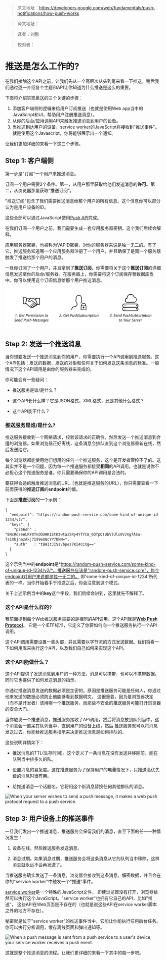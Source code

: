 >原文地址：https://developers.google.com/web/fundamentals/push-notifications/how-push-works

>译文地址：

>译者：刘鹏

>校对者：


# 推送是怎么工作的?

在我们接触这个API之前，让我们先从一个高层次从头到尾来看一下推送。稍后我们通过逐一介绍各个主题和API让你知道为什么推送是这么的重要。

下面将介绍实现推送的三个关键的步骤：

1. 添加客户端侧的逻辑来给用户订阅推送（也就是使用Web app当中的JavaScript和UI，帮助用户注册推送消息）。
2. 从你的后台/应用调用API来触发推送消息到用户的设备。
3. 当推送到达用户的设备，service worker的JavaScript将接收到"推送事件"。就是使用这个Javascript，你将能够展示出一个通知。

让我们更加详细的来看一下这三个步骤。

## Step 1: 客户端侧

第一步是"订阅"一个用户来推送消息。

订阅一个用户需要2个条件。第一，从用户那里获取给他们发送消息的**许可**。第二，从浏览器那里获取"推送订阅"。

"推送订阅"包含了我们需要推送消息给那个用户的所有信息。这个信息你可以部分认为是用户设备的ID。

这些全部可以通过JavaScript使用[Push API](https://developer.mozilla.org/en-US/docs/Web/API/Push_API)完成。

在我们订阅一个用户之前，我们需要生成一套应用服务器密钥。这个我们后续会解释。

应用服务器密钥，也被称为VAPID密钥，对你的服务器来说是独一无二的。有了它，推送服务知道哪一个应用服务器注册了一个用户，并且确保了是同一个服务器触发了推送给那个用户的消息。

一旦你订阅了一个用户，并且拿到了**推送订阅**，你需要将关于这个**推送订阅**的详细信息发送至你的后台/服务器。在服务器上，你需要将这个订阅保存至数据库当中。你可以使用这个订阅信息给那个用户推送消息。

![确保你发送了**推送订阅**到你的后端](./images/svgs/browser-to-server.svg)

## Step 2: 发送一个推送消息

当你想要发送一个推送消息到你的用户，你需要执行一个API调用到推送服务。这个API包括：发送的数据，发送的对象和任何关于如何发送这条消息的标准。一般情况下这个API调用是由你的服务器来完成的。

你可能会有一些疑问：

- 推送服务是谁/是什么？

- 这个API长什么样？它是JSON格式，XML格式，还是其他什么格式？

- 这个API能干什么？

### 推送服务是谁/是什么?

推送服务接收到一个网络请求，校验该请求的正确性，然后发送一个推送消息到合适的浏览器。如果浏览器正好离线，这条消息会排队直到这个浏览器重新在线，然后发送给它。

每个浏览器都能使用他们想用的任何一个推送服务，这个是开发者管控不了的。这其实并不是一个问题，因为每一个推送服务都接受**相同**的API调用。也就是说你不必担心这个推送服务是谁。你只需要确保你的API调用是合法的。

要获得合适的触发推送消息的URL（也就是推送服务的URL），你只需要查看一下前面获得的**推送订阅**的**endpoint**的值。

下面是**推送订阅**的一个示例：

	{
	  "endpoint": "https://random-push-service.com/some-kind-of-unique-id-1234/v2/",
	  "keys": {
	    "p256dh" :
	"BNcRdreALRFXTkOOUHK1EtK2wtaz5Ry4YfYCA_0QTpQtUbVlUls0VJXg7A8u-Ts1XbjhazAkj7I99e8QcYP7DkM=",
	    "auth"   : "tBHItJI5svbpez7KI4CCXg=="
	  }
	}
	
这个示例当中的**endpoint**是*https://random-push-service.com/some-kind-of-unique-id-1234/v2/*。推送服务应该是"random-push-service.com"，每个endpoint对用户来说都是独一无二的。
即'some-kind-of-unique-id-1234'所代表的一样。当你开始着手于推送之后，你会注意到这个模式。

关于上述示例当中的**key**这个字段，我们后续会讲到，这里就先不解释了。

### 这个API是什么样的?

我前面提到每个Web推送服务需要的是相同的API调用。这个API就是[**Web Push Protocol**](https://tools.ietf.org/html/draft-ietf-webpush-protocol)。
它是一个IETF标准，它定义了你要如何向一个推送服务执行一个API调用。

这个API调用需要设置一些头部，并且需要以字节流的方式发送数据。我们将看一下如何用库来执行这个API，以及我们自己如何来实现这个API。

### 这个API能做什么？ 

这个API提供了发送消息到用户的一种方法，消息可以携带，也可以不携带数据。同时它也提供了如何发送消息的指示。

你通过推送消息发送的数据必须是加密的。原因是推送服务可能是任何人，你通过他来发送的数据必须防止他能够看到数据明文。
这很重要，因为是浏览器决定（而不是开发者）该用哪一个推送服务，而那些不安全的推送服务可能打开浏览器的安全大门。

当你触发一个推送消息，推送服务接收了API调用，然后将消息放到队列当中。这个消息会一直呆在队列当中，直到用户的设备上线，然后
推送服务就可以将消息发送过去。你能给推送服务指示来决定推送消息是如何排队的。

这些说明详情如下：

- 推送消息的TTL(生存时间)。这个定义了一条消息在没有发送并移除前，能在队列当中排多久的队。

- 设置消息的紧急度。这在推送服务为了保持用户的电量情况下，只推送高优先级的消息时很有用。

- 给推送消息一个话题名，它将用这个新消息替换任何其他排队的消息。

![When your server wishes to send a push message, it makes a web push protocol request to a
push service.](./images/svgs/server-to-push-service.svg)

## Step 3: 用户设备上的推送事件

一旦我们发出一个推送消息，推送服务会保留我们的消息，直至下面的任一一种情况发生：

1. 设备在线，然后推送服务发送消息。

2. 消息过期。如果消息过期，推送服务会将这条消息从它的队列当中移除，这样消息就永远不会再发送了。

当推送服务确实发送了一条消息，浏览器会接收到这条消息，解密数据，并且会在你的"service worker"中触发一个"推送"事件。

[service worker](https://developer.mozilla.org/en-US/docs/Web/API/Service_Worker_API)是一个特殊的JavaScript文件。
即使浏览器没有打开，浏览器依然可以执行这个JavaScript。"service worker"也拥有它自己的API，比如"推送"， 这些API在Web页面是不存在的（也就是说这些API在service worker脚本之外的地方不存在）。

秘密就是位于"service worker"的推送事件当中，它能让你能执行任何后台任务。你可以执行分析调用，缓存离线页面和弹出通知等。

![When a push message is sent from a push service to a user's device, your service worker
receives a push event.](./images/svgs/push-service-to-sw-event.svg)

这就是整个推送消息的流程。让我们更详细的来看一下其中的每一步吧。
